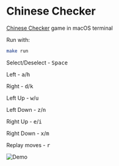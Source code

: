 # Chinese Checker

[Chinese Checker](https://en.wikipedia.org/wiki/Chinese_checkers) game in macOS terminal

Run with:
```bash
make run
```
Select/Deselect - <kbd>Space</kbd>

Left            - <kbd>a</kbd>/<kbd>h</kbd>

Right           - <kbd>d</kbd>/<kbd>k</kbd>

Left Up         - <kbd>w</kbd>/<kbd>u</kbd>

Left Down       - <kbd>z</kbd>/<kbd>n</kbd>

Right Up        - <kbd>e</kbd>/<kbd>i</kbd>

Right Down      - <kbd>x</kbd>/<kbd>m</kbd>

Replay moves    - <kbd>r</kbd>

![Demo](https://media.giphy.com/media/m9zcB0C3qmyddWRXfd/giphy.gif)
